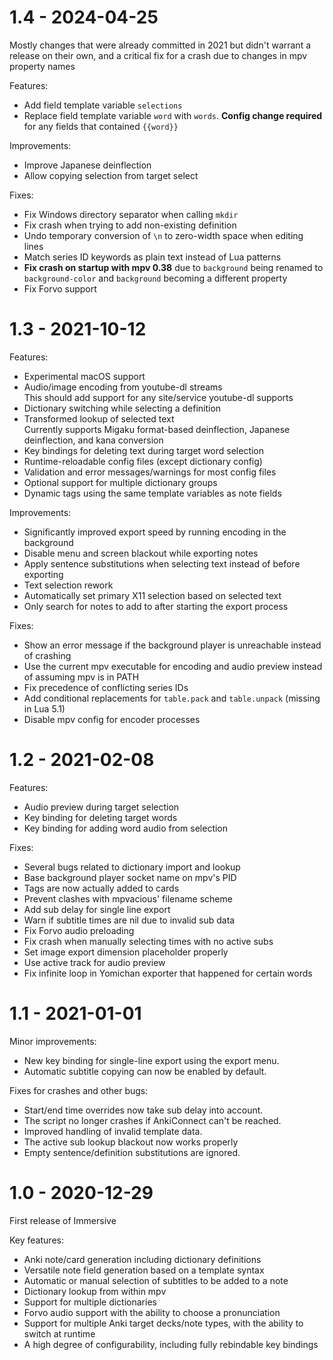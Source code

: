 # 1.4 - 2024-04-25

Mostly changes that were already committed in 2021 but didn't warrant a release on
their own, and a critical fix for a crash due to changes in mpv property names

Features:
- Add field template variable `selections`
- Replace field template variable `word` with `words`.
  **Config change required** for any fields that contained `{{word}}`

Improvements:
- Improve Japanese deinflection
- Allow copying selection from target select

Fixes:
- Fix Windows directory separator when calling `mkdir`
- Fix crash when trying to add non-existing definition
- Undo temporary conversion of `\n` to zero-width space when editing lines
- Match series ID keywords as plain text instead of Lua patterns
- **Fix crash on startup with mpv 0.38** due to `background` being renamed to `background-color`
  and `background` becoming a different property
- Fix Forvo support

# 1.3 - 2021-10-12

Features:
- Experimental macOS support
- Audio/image encoding from youtube-dl streams  
  This should add support for any site/service youtube-dl supports
- Dictionary switching while selecting a definition
- Transformed lookup of selected text  
  Currently supports Migaku format-based deinflection, Japanese deinflection, and kana conversion
- Key bindings for deleting text during target word selection
- Runtime-reloadable config files (except dictionary config)
- Validation and error messages/warnings for most config files
- Optional support for multiple dictionary groups
- Dynamic tags using the same template variables as note fields

Improvements:
- Significantly improved export speed by running encoding in the background
- Disable menu and screen blackout while exporting notes
- Apply sentence substitutions when selecting text instead of before exporting
- Text selection rework
- Automatically set primary X11 selection based on selected text
- Only search for notes to add to after starting the export process

Fixes:
- Show an error message if the background player is unreachable instead of crashing
- Use the current mpv executable for encoding and audio preview instead of assuming mpv is in PATH
- Fix precedence of conflicting series IDs
- Add conditional replacements for `table.pack` and `table.unpack` (missing in Lua 5.1)
- Disable mpv config for encoder processes

# 1.2 - 2021-02-08

Features:
- Audio preview during target selection
- Key binding for deleting target words
- Key binding for adding word audio from selection

Fixes:
- Several bugs related to dictionary import and lookup
- Base background player socket name on mpv's PID
- Tags are now actually added to cards
- Prevent clashes with mpvacious' filename scheme
- Add sub delay for single line export
- Warn if subtitle times are nil due to invalid sub data
- Fix Forvo audio preloading
- Fix crash when manually selecting times with no active subs
- Set image export dimension placeholder properly
- Use active track for audio preview
- Fix infinite loop in Yomichan exporter that happened for certain words

# 1.1 - 2021-01-01

Minor improvements:
- New key binding for single-line export using the export menu.
- Automatic subtitle copying can now be enabled by default.

Fixes for crashes and other bugs:
- Start/end time overrides now take sub delay into account.
- The script no longer crashes if AnkiConnect can't be reached.
- Improved handling of invalid template data.
- The active sub lookup blackout now works properly
- Empty sentence/definition substitutions are ignored.

# 1.0 - 2020-12-29

First release of Immersive

Key features:
- Anki note/card generation including dictionary definitions
- Versatile note field generation based on a template syntax
- Automatic or manual selection of subtitles to be added to a note
- Dictionary lookup from within mpv
- Support for multiple dictionaries
- Forvo audio support with the ability to choose a pronunciation
- Support for multiple Anki target decks/note types, with the ability to switch at runtime
- A high degree of configurability, including fully rebindable key bindings
